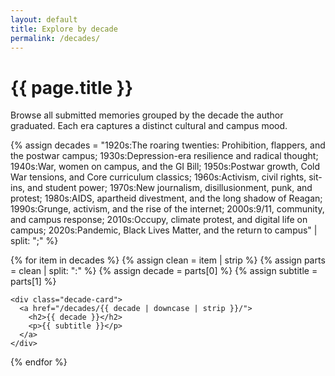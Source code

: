 ```yaml
---
layout: default
title: Explore by decade
permalink: /decades/
---
```


# {{ page.title }}

<p class="intro">
  Browse all submitted memories grouped by the decade the author graduated. Each era captures a distinct cultural and campus mood.
</p>

<div class="decade-grid">
  {% assign decades = 
    "1920s:The roaring twenties: Prohibition, flappers, and the postwar campus;
     1930s:Depression-era resilience and radical thought;
     1940s:War, women on campus, and the GI Bill;
     1950s:Postwar growth, Cold War tensions, and Core curriculum classics;
     1960s:Activism, civil rights, sit-ins, and student power;
     1970s:New journalism, disillusionment, punk, and protest;
     1980s:AIDS, apartheid divestment, and the long shadow of Reagan;
     1990s:Grunge, activism, and the rise of the internet;
     2000s:9/11, community, and campus response;
     2010s:Occupy, climate protest, and digital life on campus;
     2020s:Pandemic, Black Lives Matter, and the return to campus"
    | split: ";" 
  %}

  {% for item in decades %}
    {% assign clean    = item | strip %}
    {% assign parts    = clean | split: ":" %}
    {% assign decade   = parts[0] %}
    {% assign subtitle = parts[1] %}

    <div class="decade-card">
      <a href="/decades/{{ decade | downcase | strip }}/">
        <h2>{{ decade }}</h2>
        <p>{{ subtitle }}</p>
      </a>
    </div>

  {% endfor %}
</div>
